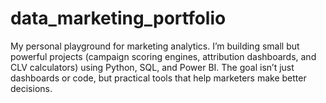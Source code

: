 # data_marketing_portfolio
My personal playground for marketing analytics. I’m building small but powerful projects (campaign scoring engines, attribution dashboards, and CLV calculators) using Python, SQL, and Power BI.  The goal isn’t just dashboards or code, but practical tools that help marketers make better decisions.
